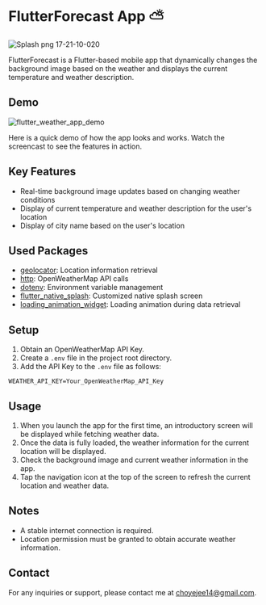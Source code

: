 # FlutterForecast App ⛅️

![Splash png 17-21-10-020](https://github.com/Dumibell/FlutterForecast/assets/100185602/dc240a5a-7331-40bb-8312-59487816a432)


FlutterForecast is a Flutter-based mobile app that dynamically changes the background image based on the weather and displays the current temperature and weather description.

## Demo

![flutter_weather_app_demo](https://github.com/Dumibell/FlutterForecast/assets/100185602/f1e90daf-301e-4165-aae6-fa6f79e50ef6)

Here is a quick demo of how the app looks and works. Watch the screencast to see the features in action.

## Key Features

- Real-time background image updates based on changing weather conditions
- Display of current temperature and weather description for the user's location
- Display of city name based on the user's location

## Used Packages

- [geolocator](https://pub.dev/packages/geolocator): Location information retrieval
- [http](https://pub.dev/packages/http): OpenWeatherMap API calls
- [dotenv](https://pub.dev/packages/flutter_dotenv): Environment variable management
- [flutter_native_splash](https://pub.dev/packages/flutter_native_splash): Customized native splash screen
- [loading_animation_widget](https://pub.dev/packages/loading_animation_widget): Loading animation during data retrieval


## Setup

1. Obtain an OpenWeatherMap API Key.
2. Create a `.env` file in the project root directory.
3. Add the API Key to the `.env` file as follows:

```plaintext
WEATHER_API_KEY=Your_OpenWeatherMap_API_Key
```

## Usage

1. When you launch the app for the first time, an introductory screen will be displayed while fetching weather data.
2. Once the data is fully loaded, the weather information for the current location will be displayed.
3. Check the background image and current weather information in the app.
4. Tap the navigation icon at the top of the screen to refresh the current location and weather data.


## Notes

- A stable internet connection is required.
- Location permission must be granted to obtain accurate weather information.

## Contact

For any inquiries or support, please contact me at [choyejee14@gmail.com](mailto:choyejee14@gmail.com).
